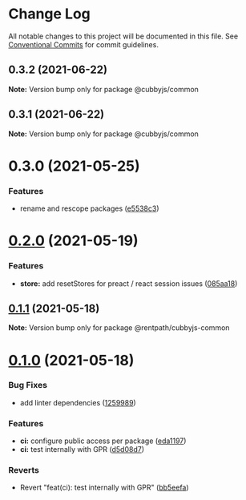 # Change Log

All notable changes to this project will be documented in this file.
See [Conventional Commits](https://conventionalcommits.org) for commit guidelines.

## 0.3.2 (2021-06-22)

**Note:** Version bump only for package @cubbyjs/common





## 0.3.1 (2021-06-22)

**Note:** Version bump only for package @cubbyjs/common





# 0.3.0 (2021-05-25)


### Features

* rename and rescope packages ([e5538c3](https://github.com/rentpath/cubby/commit/e5538c399324cac65c2a5c1d798de6f93271c571))





# [0.2.0](https://github.com/rentpath/cubbyjs/compare/@rentpath/cubbyjs-common@0.1.1...@rentpath/cubbyjs-common@0.2.0) (2021-05-19)


### Features

* **store:** add resetStores for preact / react session issues ([085aa18](https://github.com/rentpath/cubbyjs/commit/085aa180a6641f1bb7b3b2a8f21bfb8bdede2d75))





## [0.1.1](https://github.com/rentpath/cubbyjs/compare/@rentpath/cubbyjs-common@0.1.0...@rentpath/cubbyjs-common@0.1.1) (2021-05-18)

**Note:** Version bump only for package @rentpath/cubbyjs-common





# [0.1.0](https://github.com/rentpath/cubbyjs/compare/@rentpath/cubbyjs-common@0.0.0...@rentpath/cubbyjs-common@0.1.0) (2021-05-18)


### Bug Fixes

* add linter dependencies ([1259989](https://github.com/rentpath/cubbyjs/commit/1259989f926c5a7358e538d60dbd50de289edc8b))


### Features

* **ci:** configure public access per package ([eda1197](https://github.com/rentpath/cubbyjs/commit/eda119712d895ec46e1e4cc97e4ae47d5d952e91))
* **ci:** test internally with GPR ([d5d08d7](https://github.com/rentpath/cubbyjs/commit/d5d08d7383c55bcd54df88c75492cacd17752d71))


### Reverts

* Revert "feat(ci): test internally with GPR" ([bb5eefa](https://github.com/rentpath/cubbyjs/commit/bb5eefa6b4a21c3d1f11a437d64ebcbabce845fc))
